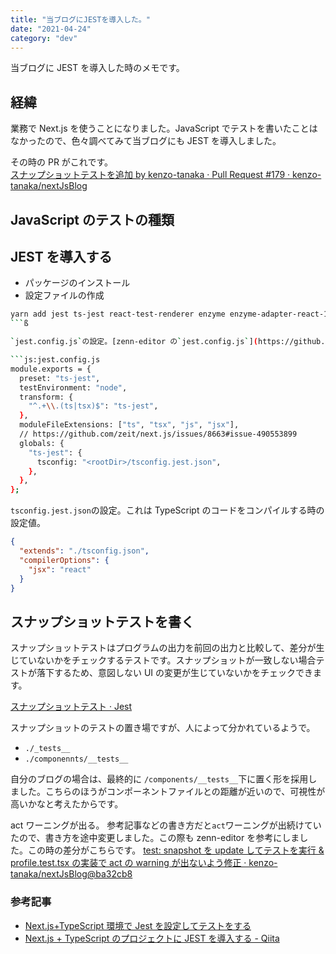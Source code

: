 ```yaml
---
title: "当ブログにJESTを導入した。"
date: "2021-04-24"
category: "dev"
---
```


当ブログに JEST を導入した時のメモです。

## 経緯

業務で Next.js を使うことになりました。JavaScript でテストを書いたことはなかったので、色々調べてみて当ブログにも JEST を導入しました。

その時の PR がこれです。  
[スナップショットテストを追加 by kenzo-tanaka · Pull Request #179 · kenzo-tanaka/nextJsBlog](https://github.com/kenzo-tanaka/nextJsBlog/pull/179)

## JavaScript のテストの種類

## JEST を導入する

- パッケージのインストール
- 設定ファイルの作成

````bash
yarn add jest ts-jest react-test-renderer enzyme enzyme-adapter-react-16 enzyme-to-json @types/react-test-renderer @types/jest @types/enzyme-adapter-react-16 --dev
```ß

`jest.config.js`の設定。[zenn-editor の`jest.config.js`](https://github.com/zenn-dev/zenn-editor/blob/master/packages/zenn-cli/jest.config.js)も参考にしつつ、自分の環境で必要そうな設定に絞って入れました。

```js:jest.config.js
module.exports = {
  preset: "ts-jest",
  testEnvironment: "node",
  transform: {
    "^.+\\.(ts|tsx)$": "ts-jest",
  },
  moduleFileExtensions: ["ts", "tsx", "js", "jsx"],
  // https://github.com/zeit/next.js/issues/8663#issue-490553899
  globals: {
    "ts-jest": {
      tsconfig: "<rootDir>/tsconfig.jest.json",
    },
  },
};
````

`tsconfig.jest.json`の設定。これは TypeScript のコードをコンパイルする時の設定値。

```json:tsconfig.jest.json
{
  "extends": "./tsconfig.json",
  "compilerOptions": {
    "jsx": "react"
  }
}
```

## スナップショットテストを書く

スナップショットテストはプログラムの出力を前回の出力と比較して、差分が生じていないかをチェックするテストです。スナップショットが一致しない場合テストが落下するため、意図しない UI の変更が生じていないかをチェックできます。

[スナップショットテスト · Jest](https://jestjs.io/ja/docs/snapshot-testing)

スナップショットのテストの置き場ですが、人によって分かれているようで。

- `./_tests__`
- `./componennts/__tests__`

自分のブログの場合は、最終的に `/components/__tests__`下に置く形を採用しました。こちらのほうがコンポーネントファイルとの距離が近いので、可視性が高いかなと考えたからです。

act ワーニングが出る。
参考記事などの書き方だと`act`ワーニングが出続けていたので、書き方を途中変更しました。この際も zenn-editor を参考にしました。この時の差分がこちらです。
[test: snapshot を update してテストを実行 & profile.test.tsx の実装で act の warning が出ないよう修正 · kenzo-tanaka/nextJsBlog@ba32cb8](https://github.com/kenzo-tanaka/nextJsBlog/commit/ba32cb8059730c143d8c2205920a3be5ad8ee448)

### 参考記事

- [Next.js+TypeScript 環境で Jest を設定してテストをする](https://zenn.dev/garypippi/articles/c79cb002e001681a73cd)
- [Next.js + TypeScript のプロジェクトに JEST を導入する - Qiita](https://qiita.com/keitakn/items/0a714997eb058f2f67e2)
